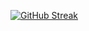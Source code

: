 [![GitHub Streak](https://github-readme-streak-stats-eta-steel.vercel.app?user=cmckenney1127)](https://git.io/streak-stats)
